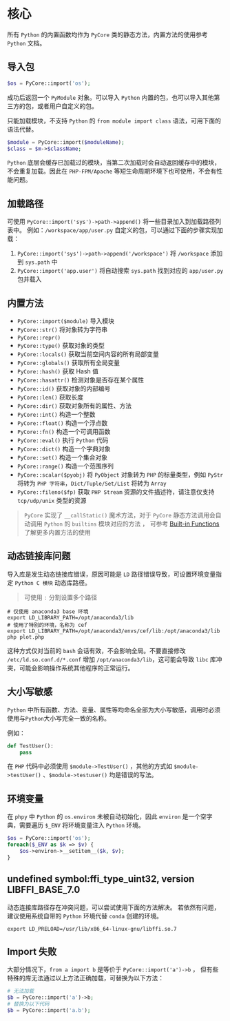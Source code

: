 # 核心

所有 `Python` 的内置函数均作为 `PyCore` 类的静态方法，内置方法的使用参考 `Python` 文档。

## 导入包
```php
$os = PyCore::import('os');
```

成功后返回一个 `PyModule` 对象。可以导入 `Python` 内置的包，也可以导入其他第三方的包，或者用户自定义的包。

只能加载模块，不支持 `Python` 的 `from module import class` 语法，可用下面的语法代替。

```php
$module = PyCore::import($moduleName);
$class = $m->$className;
```

`Python` 底层会缓存已加载过的模块，当第二次加载时会自动返回缓存中的模块，不会重复加载。因此在 `PHP-FPM/Apache` 
等短生命周期环境下也可使用，不会有性能问题。

## 加载路径
可使用 `PyCore::import('sys')->path->append()` 将一些目录加入到加载路径列表中。
例如：`/workspace/app/user.py` 自定义的包，可以通过下面的步骤实现加载：

1. `PyCore::import('sys')->path->append('/workspace')` 将 `/workspace` 添加到 `sys.path` 中
2. `PyCore::import('app.user')` 将自动搜索 `sys.path` 找到对应的 `app/user.py` 包并载入

## 内置方法
- `PyCore::import($module)` 导入模块
- `PyCore::str()` 将对象转为字符串
- `PyCore::repr()` 
- `PyCore::type()` 获取对象的类型
- `PyCore::locals()` 获取当前空间内容的所有局部变量
- `PyCore::globals()` 获取所有全局变量
- `PyCore::hash()` 获取 Hash 值
- `PyCore::hasattr()` 检测对象是否存在某个属性
- `PyCore::id()` 获取对象的内部编号
- `PyCore::len()` 获取长度
- `PyCore::dir()` 获取对象所有的属性、方法
- `PyCore::int()` 构造一个整数
- `PyCore::float()` 构造一个浮点数
- `PyCore::fn()` 构造一个可调用函数
- `PyCore::eval()` 执行 `Python` 代码
- `PyCore::dict()` 构造一个字典对象
- `PyCore::set()` 构造一个集合对象
- `PyCore::range()` 构造一个范围序列
- `PyCore::scalar($pyobj)` 将 `PyObject` 对象转为 `PHP` 的标量类型，例如 `PyStr` 将转为 `PHP 字符串`，`Dict/Tuple/Set/List` 将转为 `Array`
- `PyCore::fileno($fp)` 获取 `PHP Stream` 资源的文件描述符，请注意仅支持 `tcp/udp/unix` 类型的资源

> `PyCore` 实现了 `__callStatic()` 魔术方法，对于 `PyCore` 静态方法调用会自动调用 `Python` 的 `builtins` 模块对应的方法 ，
> 可参考 [Built-in Functions](https://docs.python.org/3/library/functions.html) 了解更多内置方法的使用

## 动态链接库问题
导入库是发生动态链接库错误，原因可能是 `LD` 路径错误导致，可设置环境变量指定 `Python C 模块` 动态库路径。

> 可使用 `:` 分割设置多个路径

```shell
# 仅使用 anaconda3 base 环境
export LD_LIBRARY_PATH=/opt/anaconda3/lib
# 使用了特别的环境，名称为 cef
export LD_LIBRARY_PATH=/opt/anaconda3/envs/cef/lib:/opt/anaconda3/lib
php plot.php
```

这种方式仅对当前的 `bash` 会话有效，不会影响全局。不要直接修改 `/etc/ld.so.conf.d/*.conf` 增加 `/opt/anaconda3/lib`，这可能会导致
`libc` 库冲突，可能会影响操作系统其他程序的正常运行。

## 大小写敏感
`Python` 中所有函数、方法、变量、属性等均命名全部为大小写敏感，调用时必须使用与`Python`大小写完全一致的名称。

例如：

```python
def TestUser():
    pass
```

在 `PHP` 代码中必须使用 `$module->TestUser()` ，其他的方式如 `$module->testUser()` 、`$module->testuser()` 均是错误的写法。

## 环境变量
在 `phpy` 中 `Python` 的 `os.environ` 未被自动初始化，因此 `environ` 是一个空字典，需要遍历 `$_ENV` 将环境变量注入 `Python` 环境。

```php
$os = PyCore::import('os');
foreach($_ENV as $k => $v) {
    $os->environ->__setitem__($k, $v);
}
```

## undefined symbol:ffi_type_uint32, version LIBFFI_BASE_7.0
动态连接库路径存在冲突问题，可以尝试使用下面的方法解决。
若依然有问题，建议使用系统自带的 `Python` 环境代替 `conda` 创建的环境。

```shell
export LD_PRELOAD=/usr/lib/x86_64-linux-gnu/libffi.so.7
```

## Import 失败
大部分情况下，`from a import b` 是等价于 `PyCore::import('a')->b` ，
但有些特殊的库无法通过以上方法正确加载，可替换为以下方法：

```php
# 无法加载
$b = PyCore::import('a')->b;
# 替换为以下代码
$b = PyCore::import('a.b');
```
